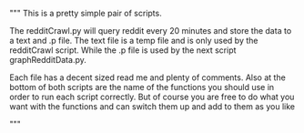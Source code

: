 """
This is a pretty simple pair of scripts.

The redditCrawl.py will query reddit every 20 minutes and store the data to a text and .p file. The text file is a temp file and
is only used by the redditCrawl script. While the .p file is used by the next script graphRedditData.py. 

Each file has a decent sized read me and plenty of comments. Also at the bottom of both scripts are the name of the functions you
should use in order to run each script correctly. But of course you are free to do what you want with the functions and can
switch them up and add to them as you like


"""
